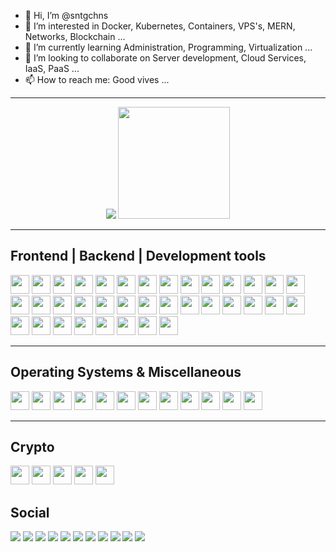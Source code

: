 - 👋 Hi, I’m @sntgchns
- 👀 I’m interested in Docker, Kubernetes, Containers, VPS's, MERN, Networks, Blockchain ...
- 🌱 I’m currently learning Administration, Programming, Virtualization ...
- 💞️ I’m looking to collaborate on Server development, Cloud Services, IaaS, PaaS ...
- 📫 How to reach me: Good vives ...
<hr>
<p align="center">
<img src="https://github-readme-stats.vercel.app/api?username=sntgchns&show_icons=true&theme=github_dark&hide=stars&line_height=27" />
<img src="https://github-readme-stats.vercel.app/api/top-langs/?username=sntgchns&theme=github_dark&langs_count=8" style="height:179px;" />
</p>
<!--<div>
<img height="24" width="24" src="https://cdn.jsdelivr.net/npm/simple-icons@v6/icons/html5.svg" />
<img height="24" width="24" src="https://cdn.jsdelivr.net/npm/simple-icons@v6/icons/css3.svg" />
<img height="24" width="24" src="https://cdn.jsdelivr.net/npm/simple-icons@v6/icons/javascript.svg" />
<img height="24" width="24" src="https://cdn.jsdelivr.net/npm/simple-icons@v6/icons/nodedotjs.svg" />
<img height="24" width="24" src="https://cdn.jsdelivr.net/npm/simple-icons@v6/icons/bootstrap.svg" />
<img height="24" width="24" src="https://cdn.jsdelivr.net/npm/simple-icons@v6/icons/jquery.svg" />
<img height="24" width="24" src="https://cdn.jsdelivr.net/npm/simple-icons@v6/icons/vuedotjs.svg" />
<img height="24" width="24" src="https://cdn.jsdelivr.net/npm/simple-icons@v6/icons/react.svg" />
<img height="24" width="24" src="https://cdn.jsdelivr.net/npm/simple-icons@v6/icons/python.svg" />
<img height="24" width="24" src="https://cdn.jsdelivr.net/npm/simple-icons@v6/icons/flask.svg" />
<img height="24" width="24" src="https://cdn.jsdelivr.net/npm/simple-icons@v6/icons/php.svg" />
<img height="24" width="24" src="https://cdn.jsdelivr.net/npm/simple-icons@v6/icons/cplusplus.svg" />
<img height="24" width="24" src="https://cdn.jsdelivr.net/npm/simple-icons@v6/icons/notepadplusplus.svg" />
<img height="24" width="24" src="https://cdn.jsdelivr.net/npm/simple-icons@v6/icons/visualstudiocode.svg" />
<img height="24" width="24" src="https://cdn.jsdelivr.net/npm/simple-icons@v6/icons/windowsterminal.svg" />
<img height="24" width="24" src="https://cdn.jsdelivr.net/npm/simple-icons@v6/icons/codepen.svg" />
<img height="24" width="24" src="https://cdn.jsdelivr.net/npm/simple-icons@v6/icons/fontawesome.svg" />
<img height="24" width="24" src="https://cdn.jsdelivr.net/npm/simple-icons@v6/icons/docker.svg" />
<img height="24" width="24" src="https://cdn.jsdelivr.net/npm/simple-icons@v6/icons/apache.svg" />
<img height="24" width="24" src="https://cdn.jsdelivr.net/npm/simple-icons@v6/icons/nginx.svg" />
<img height="24" width="24" src="https://cdn.jsdelivr.net/npm/simple-icons@v6/icons/openssl.svg" />
<img height="24" width="24" src="https://cdn.jsdelivr.net/npm/simple-icons@v6/icons/mysql.svg" />
<img height="24" width="24" src="https://cdn.jsdelivr.net/npm/simple-icons@v6/icons/phpmyadmin.svg" />
<img height="24" width="24" src="https://cdn.jsdelivr.net/npm/simple-icons@v6/icons/github.svg" />
<img height="24" width="24" src="https://cdn.jsdelivr.net/npm/simple-icons@v6/icons/godaddy.svg" />
<img height="24" width="24" src="https://cdn.jsdelivr.net/npm/simple-icons@v6/icons/adobephotoshop.svg" />
<img height="24" width="24" src="https://cdn.jsdelivr.net/npm/simple-icons@v6/icons/kubernetes.svg" />
<img height="24" width="24" src="https://cdn.jsdelivr.net/npm/simple-icons@v6/icons/mongodb.svg" />
<img height="24" width="24" src="https://cdn.jsdelivr.net/npm/simple-icons@v6/icons/mariadb.svg" />
<img height="24" width="24" src="https://cdn.jsdelivr.net/npm/simple-icons@v6/icons/serverless.svg" />
<img height="24" width="24" src="https://cdn.jsdelivr.net/npm/simple-icons@v6/icons/wireshark.svg" />
<img height="24" width="24" src="https://cdn.jsdelivr.net/npm/simple-icons@v6/icons/stackoverflow.svg" />
<img height="24" width="24" src="https://cdn.jsdelivr.net/npm/simple-icons@v6/icons/windows.svg" />
<img height="24" width="24" src="https://cdn.jsdelivr.net/npm/simple-icons@v6/icons/pihole.svg" />
<img height="24" width="24" src="https://cdn.jsdelivr.net/npm/simple-icons@v6/icons/ubuntu.svg" />
<img height="24" width="24" src="https://cdn.jsdelivr.net/npm/simple-icons@v6/icons/debian.svg" />
<img height="24" width="24" src="https://cdn.jsdelivr.net/npm/simple-icons@v6/icons/kalilinux.svg" />
<img height="24" width="24" src="https://cdn.jsdelivr.net/npm/simple-icons@v6/icons/linux.svg" />
<img height="24" width="24" src="https://cdn.jsdelivr.net/npm/simple-icons@v6/icons/android.svg" />
<img height="24" width="24" src="https://cdn.jsdelivr.net/npm/simple-icons@v6/icons/microsoftoffice.svg" />
<img height="24" width="24" src="https://cdn.jsdelivr.net/npm/simple-icons@v6/icons/microsoftedge.svg" />
<img height="24" width="24" src="https://cdn.jsdelivr.net/npm/simple-icons@v6/icons/google.svg" />
<img height="24" width="24" src="https://cdn.jsdelivr.net/npm/simple-icons@v6/icons/googleanalytics.svg" />
<img height="24" width="24" src="https://cdn.jsdelivr.net/npm/simple-icons@v6/icons/googleads.svg" />
<img height="24" width="24" src="https://cdn.jsdelivr.net/npm/simple-icons@v6/icons/sketchup.svg" />
<img height="24" width="24" src="https://cdn.jsdelivr.net/npm/simple-icons@v6/icons/blockchaindotcom.svg" />
<img height="24" width="24" src="https://cdn.jsdelivr.net/npm/simple-icons@v6/icons/hyperledger.svg" />
<img height="24" width="24" src="https://cdn.jsdelivr.net/npm/simple-icons@v6/icons/bitcoin.svg" />
<img height="24" width="24" src="https://cdn.jsdelivr.net/npm/simple-icons@v6/icons/ethereum.svg" />
<img height="24" width="24" src="https://cdn.jsdelivr.net/npm/simple-icons@v6/icons/tether.svg" />
<img height="24" width="24" src="https://cdn.jsdelivr.net/npm/simple-icons@v6/icons/intel.svg" />
<img height="24" width="24" src="https://cdn.jsdelivr.net/npm/simple-icons@v6/icons/instagram.svg" />
<img height="24" width="24" src="https://cdn.jsdelivr.net/npm/simple-icons@v6/icons/facebook.svg" />
<img height="24" width="24" src="https://cdn.jsdelivr.net/npm/simple-icons@v6/icons/whatsapp.svg" />
<img height="24" width="24" src="https://cdn.jsdelivr.net/npm/simple-icons@v6/icons/telegram.svg" />
<img height="24" width="24" src="https://cdn.jsdelivr.net/npm/simple-icons@v6/icons/twitter.svg" />
<img height="24" width="24" src="https://cdn.jsdelivr.net/npm/simple-icons@v6/icons/youtube.svg" />
<img height="24" width="24" src="https://cdn.jsdelivr.net/npm/simple-icons@v6/icons/youtubemusic.svg" />
</div>-->
<hr>
<div><h2>Frontend | Backend | Development tools</h2>
<img height="30" src="https://img.shields.io/badge/-HTML5-0d1117?logo=html5&logoColor=E34F26&style=flat-square" />
<img height="30" src="https://img.shields.io/badge/-CSS3-0d1117?logo=css3&logoColor=1572B6&style=flat-square" />
<img height="30" src="https://img.shields.io/badge/-JavaScript-0d1117?logo=javascript&logoColor=F7DF1E&style=flat-square" />
<img height="30" src="https://img.shields.io/badge/-NodeJS-0d1117?logo=nodedotjs&logoColor=339933&style=flat-square" />
<img height="30" src="https://img.shields.io/badge/-Bootstrap-0d1117?logo=bootstrap&logoColor=7952B3&style=flat-square" />
<img height="30" src="https://img.shields.io/badge/-jQuery-0d1117?logo=jquery&logoColor=0769AD&style=flat-square" />
<img height="30" src="https://img.shields.io/badge/-Vue.js-0d1117?logo=vuedotjs&logoColor=4FC08D&style=flat-square" />
<img height="30" src="https://img.shields.io/badge/-ReactJS-0d1117?logo=react&logoColor=61DAFB&style=flat-square" />
<img height="30" src="https://img.shields.io/badge/-Python-0d1117?logo=python&logoColor=3776AB&style=flat-square" />
<img height="30" src="https://img.shields.io/badge/-Flask-0d1117?logo=flask&logoColor=000000&style=flat-square" />
<img height="30" src="https://img.shields.io/badge/-PHP-0d1117?logo=php&logoColor=777BB4&style=flat-square" />
<img height="30" src="https://img.shields.io/badge/-C++-0d1117?logo=cplusplus&logoColor=00599C&style=flat-square" />
<img height="30" src="https://img.shields.io/badge/-Notepad++-0d1117?logo=notepadplusplus&logoColor=90E59A&style=flat-square" />
<img height="30" src="https://img.shields.io/badge/-VSCode-0d1117?logo=visualstudiocode&logoColor=007ACC&style=flat-square" />
<img height="30" src="https://img.shields.io/badge/-Windows%20Terminal-0d1117?logo=windowsterminal&logoColor=4D4D4D&style=flat-square" />
<img height="30" src="https://img.shields.io/badge/-HyperV-0d1117?logo=microsoft&logoColor=5E5E5E&style=flat-square" />
<img height="30" src="https://img.shields.io/badge/-CodePen-0d1117?logo=codepen&logoColor=000000&style=flat-square" />
<img height="30" src="https://img.shields.io/badge/-GitHub-0d1117?logo=github&logoColor=181717&style=flat-square" />
<img height="30" src="https://img.shields.io/badge/-Font%20Awesome-0d1117?logo=fontawesome&logoColor=339AF0&style=flat-square" />
<img height="30" src="https://img.shields.io/badge/-Photoshop-0d1117?logo=adobephotoshop&logoColor=31A8FF&style=flat-square" />
<img height="30" src="https://img.shields.io/badge/-SketchUp-0d1117?logo=sketchup&logoColor=005F9E&style=flat-square" />
<img height="30" src="https://img.shields.io/badge/-Microsoft%20Edge-0d1117?logo=microsoftedge&logoColor=0078D7&style=flat-square" />
<img height="30" src="https://img.shields.io/badge/-Docker-0d1117?logo=docker&logoColor=2496ED&style=flat-square" />
<img height="30" src="https://img.shields.io/badge/-Apache-0d1117?logo=apache&logoColor=D22128&style=flat-square" />
<img height="30" src="https://img.shields.io/badge/-NGINX-0d1117?logo=nginx&logoColor=009639&style=flat-square" />
<img height="30" src="https://img.shields.io/badge/-GoDaddy-0d1117?logo=godaddy&logoColor=1BDBDB&style=flat-square" />
<img height="30" src="https://img.shields.io/badge/-Let’s%20Encrypt-0d1117?logo=letsencrypt&logoColor=003A70&style=flat-square" />
<img height="30" src="https://img.shields.io/badge/-OpenSSL-0d1117?logo=openssl&logoColor=721412&style=flat-square" />
<img height="30" src="https://img.shields.io/badge/-MySQL-0d1117?logo=mysql&logoColor=4479A1&style=flat-square" />
<img height="30" src="https://img.shields.io/badge/-phpMyAdmin-0d1117?logo=phpmyadmin&logoColor=6C78AF&style=flat-square" />
<img height="30" src="https://img.shields.io/badge/-MongoDB-0d1117?logo=mongodb&logoColor=47A248A&style=flat-square" />
<img height="30" src="https://img.shields.io/badge/-MariaDB-0d1117?logo=mariadb&logoColor=003545&style=flat-square" />
<img height="30" src="https://img.shields.io/badge/-Kubernetes-0d1117?logo=kubernetes&logoColor=326CE5&style=flat-square" />
<img height="30" src="https://img.shields.io/badge/-Serverless-0d1117?logo=serverless&logoColor=FD5750&style=flat-square" />
<img height="30" src="https://img.shields.io/badge/-Wireshark-0d1117?logo=wireshark&logoColor=1679A7&style=flat-square" />
<img height="30" src="https://img.shields.io/badge/-Stack%20Overflow-0d1117?logo=stackoverflow&logoColor=F58025&style=flat-square" />
</div>
<hr>
<div><h2>Operating Systems & Miscellaneous</h2>
<img height="30" src="https://img.shields.io/badge/-Windows-0d1117?logo=windows&logoColor=0078D6&style=flat-square" />
<img height="30" src="https://img.shields.io/badge/-Pihole-0d1117?logo=pihole&logoColor=96060C&style=flat-square" />
<img height="30" src="https://img.shields.io/badge/-Ubuntu-0d1117?logo=ubuntu&logoColor=E95420&style=flat-square" />
<img height="30" src="https://img.shields.io/badge/-Debian-0d1117?logo=debian&logoColor=A81D33&style=flat-square" />
<img height="30" src="https://img.shields.io/badge/-Kali%20Linux-0d1117?logo=kalilinux&logoColor=557C94&style=flat-square" />
<img height="30" src="https://img.shields.io/badge/-Linux-0d1117?logo=linux&logoColor=FCC624&style=flat-square" />
<img height="30" src="https://img.shields.io/badge/-Android-0d1117?logo=android&logoColor=3DDC84&style=flat-square" />
<img height="30" src="https://img.shields.io/badge/-Microsoft%20Office-0d1117?logo=microsoftoffice&logoColor=D83B01&style=flat-square" />
<img height="30" src="https://img.shields.io/badge/-Google-0d1117?logo=google&logoColor=4285F4&style=flat-square" />
<img height="30" src="https://img.shields.io/badge/-Google%20Analytics-0d1117?logo=googleanalytics&logoColor=E37400&style=flat-square" />
<img height="30" src="https://img.shields.io/badge/-Google%20Ads-0d1117?logo=googleads&logoColor=4285F4&style=flat-square" />
<img height="30" src="https://img.shields.io/badge/-Google%20My%20Business-0d1117?logo=googlemybusiness&logoColor=4285F4&style=flat-square" />
</div>
<hr>
<div><h2>Crypto</h2>
<img height="30" src="https://img.shields.io/badge/-Blockchain.com-0d1117?logo=blockchaindotcom&logoColor=121D33&style=flat-square" />
<img height="30" src="https://img.shields.io/badge/-Hyperledger-0d1117?logo=hyperledger&logoColor=2F3134&style=flat-square" />
<img height="30" src="https://img.shields.io/badge/-Bitcoin-0d1117?logo=bitcoin&logoColor=F7931A&style=flat-square" />
<img height="30" src="https://img.shields.io/badge/-Ethereum-0d1117?logo=ethereum&logoColor=3C3C3D&style=flat-square" />
<img height="30" src="https://img.shields.io/badge/-Tether-0d1117?logo=tether&logoColor=50AF95&style=flat-square" />
</div>
<h2>Social</h2>
<div>
<a href="https://www.instagram.com/santiagochinas/"><img src="https://img.shields.io/badge/-Instagram-0d1117?logo=instagram&logoColor=E4405F&style=flat-square" /></a>
<a href="https://www.facebook.com/sntgchns"><img src="https://img.shields.io/badge/-Facebook-0d1117?logo=facebook&logoColor=1877F2&style=flat-square" /></a>
<a href="https://wa.me/5492944960009"><img src="https://img.shields.io/badge/-WhatsApp-0d1117?logo=whatsapp&logoColor=25D366&style=flat-square" /></a>
<a href="https://linkedin.com/in/sntgchns"><img src="https://img.shields.io/badge/-LinkedIn-0d1117?logo=linkedin&logoColor=0A66C2&style=flat-square" /></a>
<a href=""><img src="https://img.shields.io/badge/-Telegram-0d1117?logo=telegram&logoColor=26A5E4&style=flat-square" /></a>
<a href=""><img src="https://img.shields.io/badge/-Discord-0d1117?logo=discord&logoColor=5865F2&style=flat-square" /></a>
<a href="https://twitter.com/santiagochinas"><img src="https://img.shields.io/badge/-Twitter-0d1117?logo=twitter&logoColor=1DA1F2&style=flat-square" /></a>
<a href=""><img src="https://img.shields.io/badge/-YouTube-0d1117?logo=youtube&logoColor=FF0000&style=flat-square" /></a>
<a href="https://music.youtube.com/watch?v=U6eFQDaJmnk&list=RDAMVMU6eFQDaJmnk"><img src="https://img.shields.io/badge/-YouTube%20Music-0d1117?logo=youtubemusic&logoColor=FF0000&style=flat-square" /></a>
<a href="mailto:santiagosonora@gmail.com"><img src="https://img.shields.io/badge/-Gmail-0d1117?logo=gmail&logoColor=EA4335&style=flat-square" /></a>
<a href="mailto:santiagochinas@hotmail.com"><img src="https://img.shields.io/badge/-Outlook-0d1117?logo=microsoftoutlook&logoColor=0078D4&style=flat-square" /></a>
</div>

<!---
sntgchns/sntgchns is a ✨ special ✨ repository because its `README.md` (this file) appears on your GitHub profile.
You can click the Preview link to take a look at your changes.
--->
